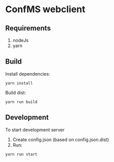 # ConfMS webclient
## Requirements
1. nodeJs
2. yarn
## Build
Install dependencies:
```
yarn install
```
Build dist:
```
yarn run build
```
## Development
To start development server 
1. Create config.json (based on config.json.dist)
2. Run: 
```
yarn run start
```